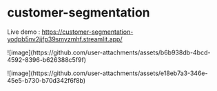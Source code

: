 ﻿# customer-segmentation
Live demo : https://customer-segmentation-yodpb5nv2jjfp39smyzmhf.streamlit.app/
<p></p>
![image](https://github.com/user-attachments/assets/b6b938db-4bcd-4592-8396-b626388c5f9f)
<p></p>
![image](https://github.com/user-attachments/assets/e18eb7a3-346e-45e5-b730-b70d342f6f8b)

